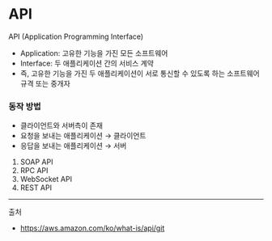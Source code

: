 # API

API (Application Programming Interface)
- Application: 고유한 기능을 가진 모든 소프트웨어
- Interface: 두 애플리케이션 간의 서비스 계약
- 즉, 고유한 기능을 가진 두 애플리케이션이 서로 통신할 수 있도록 하는 소프트웨어 규격 또는 중개자

### 동작 방법
- 클라이언트와 서버측이 존재
- 요청을 보내는 애플리케이션 → 클라이언트
- 응답을 보내는 애플리케이션 → 서버

1. SOAP API
2. RPC API
3. WebSocket API
4. REST API

---

출처
- https://aws.amazon.com/ko/what-is/api/git